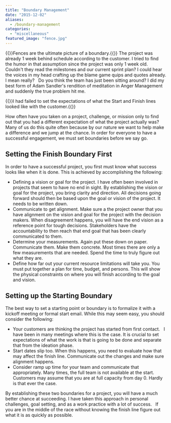 ```yaml
---
title: "Boundary Management"
date: "2015-12-02"
aliases:
  - /boundary-management
categories: 
  - "miscellaneous"
featured_image: "fence.jpg"
---
```

{{<featuredimage>}}Fences are the ultimate picture of a boundary.{{</featuredimage>}}
The project was already 1 week behind schedule according to the customer. I tried to find the humor in that assumption since the project was only 1 week old. Couldn't they read the milestones and our current sprint plan? I could hear the voices in my head crafting up the blame game quips and quotes already. I mean really?   Do you think the team has just been sitting around? I did my best form of Adam Sandler's rendition of meditation in Anger Management and suddenly the true problem hit me.

{{<callout>}}I had failed to set the expectations of what the Start and Finish lines looked like with the customer.{{</callout>}}

How often have you taken on a project, challenge, or mission only to find out that you had a different expectation of what the project actually was? Many of us do this quite often because by our nature we want to help make a difference and we jump at the chance. In order for everyone to have a successful engagement, we must set boundaries before we say go.

## Setting the Finish Boundary First

In order to have a successful project, you first must know what success looks like when it is done. This is achieved by accomplishing the following:

- Defining a vision or goal for the project. I have often been involved in projects that seem to have no end in sight. By establishing the vision or goal for the project, you bring clarity and direction. All decisions going forward should then be based upon the goal or vision of the project. It needs to be written down.
- Communicate to get alignment. Make sure a the project owner that you have alignment on the vision and goal for the project with the decision makers. When disagreement happens, you will have the end vision as a reference point for tough decisions. Stakeholders have the accountability to then reach that end goal that has been clearly communicated to them.
- Determine your measurements. Again put these down on paper. Communicate them. Make them concrete. Most times there are only a few measurements that are needed. Spend the time to truly figure out what they are.
- Define how far out your current resource limitations will take you. You must put together a plan for time, budget, and persons. This will show the physical constraints on where you will finish according to the goal and vision.

## Setting up the Starting Boundary

The best way to set a starting point or boundary is to formalize it with a kickoff meeting or formal start email. While this may seem easy, you should consider the following:

- Your customers are thinking the project has started from first contact.   I have been in many meetings where this is the case. It is crucial to set expectations of what the work is that is going to be done and separate that from the ideation phase.
- Start dates slip too. When this happens, you need to evaluate how that may affect the finish line. Communicate out the changes and make sure alignment happens.
- Consider ramp up time for your team and communicate that appropriately. Many times, the full team is not available at the start. Customers may assume that you are at full capacity from day 0. Hardly is that ever the case.

By establishing these two boundaries for a project, you will have a much better chance at succeeding. I have taken this approach in personal challenges, goal setting, and as a work practice with a lot of success.   If you are in the middle of the race without knowing the finish line figure out what it is as quickly as possible.
